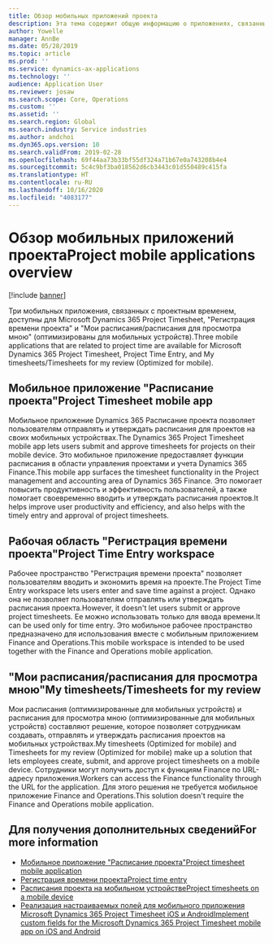 ```yaml
---
title: Обзор мобильных приложений проекта
description: Эта тема содержит общую информацию о приложениях, связанных со временем проекта, для Microsoft Dynamics 365 Project Timesheet, "Регистрация времени проекта" и "Мои расписания/расписания", которые доступны на мобильном устройстве.
author: Yowelle
manager: AnnBe
ms.date: 05/28/2019
ms.topic: article
ms.prod: ''
ms.service: dynamics-ax-applications
ms.technology: ''
audience: Application User
ms.reviewer: josaw
ms.search.scope: Core, Operations
ms.custom: ''
ms.assetid: ''
ms.search.region: Global
ms.search.industry: Service industries
ms.author: andchoi
ms.dyn365.ops.version: 10
ms.search.validFrom: 2019-02-28
ms.openlocfilehash: 69f44aa73b33bf55df324a71b67e0a743208b4e4
ms.sourcegitcommit: 5c4c9bf3ba018562d6cb3443c01d550489c415fa
ms.translationtype: HT
ms.contentlocale: ru-RU
ms.lasthandoff: 10/16/2020
ms.locfileid: "4083177"
---
```

# <a name="project-mobile-applications-overview"></a><span data-ttu-id="311b3-103">Обзор мобильных приложений проекта</span><span class="sxs-lookup"><span data-stu-id="311b3-103">Project mobile applications overview</span></span>

[!include [banner](../includes/banner.md)]

<span data-ttu-id="311b3-104">Три мобильных приложения, связанных с проектным временем, доступны для Microsoft Dynamics 365 Project Timesheet, "Регистрация времени проекта" и "Мои расписания/расписания для просмотра мною" (оптимизированы для мобильных устройств).</span><span class="sxs-lookup"><span data-stu-id="311b3-104">Three mobile applications that are related to project time are available for Microsoft Dynamics 365 Project Timesheet, Project Time Entry, and My timesheets/Timesheets for my review (Optimized for mobile).</span></span>

## <a name="project-timesheet-mobile-app"></a><span data-ttu-id="311b3-105">Мобильное приложение "Расписание проекта"</span><span class="sxs-lookup"><span data-stu-id="311b3-105">Project Timesheet mobile app</span></span>

<span data-ttu-id="311b3-106">Мобильное приложение Dynamics 365 Расписание проекта позволяет пользователям отправлять и утверждать расписания для проектов на своих мобильных устройствах.</span><span class="sxs-lookup"><span data-stu-id="311b3-106">The Dynamics 365 Project Timesheet mobile app lets users submit and approve timesheets for projects on their mobile device.</span></span> <span data-ttu-id="311b3-107">Это мобильное приложение предоставляет функции расписания в области управления проектами и учета Dynamics 365 Finance.</span><span class="sxs-lookup"><span data-stu-id="311b3-107">This mobile app surfaces the timesheet functionality in the Project management and accounting area of Dynamics 365 Finance.</span></span> <span data-ttu-id="311b3-108">Это помогает повысить продуктивность и эффективность пользователей, а также помогает своевременно вводить и утверждать расписания проектов.</span><span class="sxs-lookup"><span data-stu-id="311b3-108">It helps improve user productivity and efficiency, and also helps with the timely entry and approval of project timesheets.</span></span>

## <a name="project-time-entry-workspace"></a><span data-ttu-id="311b3-109">Рабочая область "Регистрация времени проекта"</span><span class="sxs-lookup"><span data-stu-id="311b3-109">Project Time Entry workspace</span></span>

<span data-ttu-id="311b3-110">Рабочее пространство "Регистрация времени проекта" позволяет пользователям вводить и экономить время на проекте.</span><span class="sxs-lookup"><span data-stu-id="311b3-110">The Project Time Entry workspace lets users enter and save time against a project.</span></span> <span data-ttu-id="311b3-111">Однако она не позволяет пользователям отправлять или утверждать расписания проекта.</span><span class="sxs-lookup"><span data-stu-id="311b3-111">However, it doesn't let users submit or approve project timesheets.</span></span> <span data-ttu-id="311b3-112">Ее можно использовать только для ввода времени.</span><span class="sxs-lookup"><span data-stu-id="311b3-112">It can be used only for time entry.</span></span> <span data-ttu-id="311b3-113">Это мобильное рабочее пространство предназначено для использования вместе с мобильным приложением Finance and Operations.</span><span class="sxs-lookup"><span data-stu-id="311b3-113">This mobile workspace is intended to be used together with the Finance and Operations mobile application.</span></span>

## <a name="my-timesheetstimesheets-for-my-review"></a><span data-ttu-id="311b3-114">"Мои расписания/расписания для просмотра мною"</span><span class="sxs-lookup"><span data-stu-id="311b3-114">My timesheets/Timesheets for my review</span></span>

<span data-ttu-id="311b3-115">Мои расписания (оптимизированные для мобильных устройств) и расписания для просмотра мною (оптимизированные для мобильных устройств) составляют решение, которое позволяет сотрудникам создавать, отправлять и утверждать расписания проектов на мобильных устройствах.</span><span class="sxs-lookup"><span data-stu-id="311b3-115">My timesheets (Optimized for mobile) and Timesheets for my review (Optimized for mobile) make up a solution that lets employees create, submit, and approve project timesheets on a mobile device.</span></span> <span data-ttu-id="311b3-116">Сотрудники могут получить доступ к функциям Finance по URL-адресу приложения.</span><span class="sxs-lookup"><span data-stu-id="311b3-116">Workers can access the Finance functionality through the URL for the application.</span></span> <span data-ttu-id="311b3-117">Для этого решения не требуется мобильное приложение Finance and Operations.</span><span class="sxs-lookup"><span data-stu-id="311b3-117">This solution doesn't require the Finance and Operations mobile application.</span></span>

## <a name="for-more-information"></a><span data-ttu-id="311b3-118">Для получения дополнительных сведений</span><span class="sxs-lookup"><span data-stu-id="311b3-118">For more information</span></span>

- [<span data-ttu-id="311b3-119">Мобильное приложение "Расписание проекта"</span><span class="sxs-lookup"><span data-stu-id="311b3-119">Project timesheet mobile application</span></span>](project-timesheet.md)
- [<span data-ttu-id="311b3-120">Регистрация времени проекта</span><span class="sxs-lookup"><span data-stu-id="311b3-120">Project time entry</span></span>]( project-time-entry-mobile-workspace.md)
- [<span data-ttu-id="311b3-121">Расписания проекта на мобильном устройстве</span><span class="sxs-lookup"><span data-stu-id="311b3-121">Project timesheets on a mobile device</span></span>](Mobile-timesheets.md)
- [<span data-ttu-id="311b3-122">Реализация настраиваемых полей для мобильного приложения Microsoft Dynamics 365 Project Timesheet iOS и Android</span><span class="sxs-lookup"><span data-stu-id="311b3-122">Implement custom fields for the Microsoft Dynamics 365 Project Timesheet mobile app on iOS and Android</span></span>](custom-fields-mobile.md)
